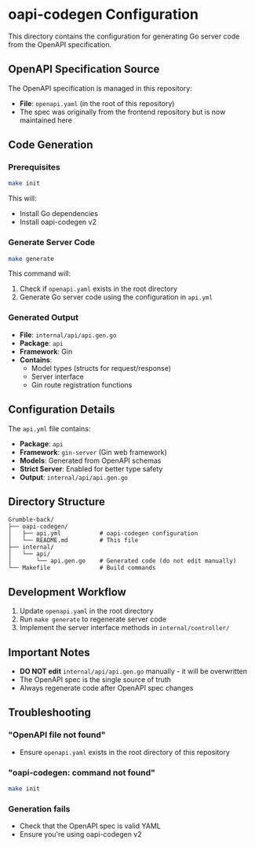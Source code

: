 # oapi-codegen Configuration

This directory contains the configuration for generating Go server code from the OpenAPI specification.

## OpenAPI Specification Source

The OpenAPI specification is managed in this repository:

- **File**: `openapi.yaml` (in the root of this repository)
- The spec was originally from the frontend repository but is now maintained here

## Code Generation

### Prerequisites

```bash
make init
```

This will:
- Install Go dependencies
- Install oapi-codegen v2

### Generate Server Code

```bash
make generate
```

This command will:
1. Check if `openapi.yaml` exists in the root directory
2. Generate Go server code using the configuration in `api.yml`

### Generated Output

- **File**: `internal/api/api.gen.go`
- **Package**: `api`
- **Framework**: Gin
- **Contains**:
  - Model types (structs for request/response)
  - Server interface
  - Gin route registration functions

## Configuration Details

The `api.yml` file contains:

- **Package**: `api`
- **Framework**: `gin-server` (Gin web framework)
- **Models**: Generated from OpenAPI schemas
- **Strict Server**: Enabled for better type safety
- **Output**: `internal/api/api.gen.go`

## Directory Structure

```
Grumble-back/
├── oapi-codegen/
│   ├── api.yml           # oapi-codegen configuration
│   └── README.md         # This file
├── internal/
│   └── api/
│       └── api.gen.go    # Generated code (do not edit manually)
└── Makefile              # Build commands
```

## Development Workflow

1. Update `openapi.yaml` in the root directory
2. Run `make generate` to regenerate server code
3. Implement the server interface methods in `internal/controller/`

## Important Notes

- **DO NOT edit** `internal/api/api.gen.go` manually - it will be overwritten
- The OpenAPI spec is the single source of truth
- Always regenerate code after OpenAPI spec changes

## Troubleshooting

### "OpenAPI file not found"
- Ensure `openapi.yaml` exists in the root directory of this repository

### "oapi-codegen: command not found"
```bash
make init
```

### Generation fails
- Check that the OpenAPI spec is valid YAML
- Ensure you're using oapi-codegen v2
